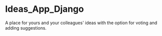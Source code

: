 # Ideas_App_Django
A place for yours and your colleagues' ideas with the option for voting and adding suggestions.

